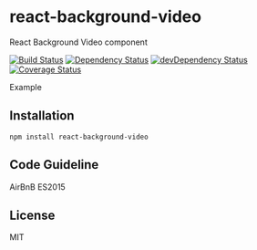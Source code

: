 # react-background-video
React Background Video component

[![Build Status](https://travis-ci.org/BinaryThumb/react-background-video.svg?branch=master)](https://travis-ci.org/BinaryThumb/react-background-video)
[![Dependency Status](https://david-dm.org/BinaryThumb/react-background-video.svg)](https://david-dm.org/BinaryThumb/react-background-video)
[![devDependency Status](https://david-dm.org/BinaryThumb/react-background-video/dev-status.svg)](https://david-dm.org/BinaryThumb/react-background-video#info=devDependencies)
[![Coverage Status](https://coveralls.io/repos/BinaryThumb/react-background-video/badge.svg?branch=master&service=github)](https://coveralls.io/github/BinaryThumb/react-background-video?branch=master)

Example

## Installation

`npm install react-background-video`

## Code Guideline
AirBnB ES2015

## License
MIT
